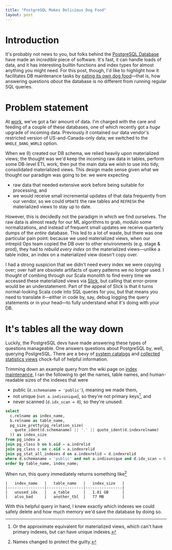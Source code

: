 ```yaml
---
title: "PostgreSQL Makes Delicious Dog Food"
layout: post
---
```


# Introduction

It's probably not news to you, but folks behind the [PostgreSQL
Database](https://www.postgresql.org) have made an _incredible_ piece of
software. It's fast, it can handle loads of data, and it has interesting
builtin functions and index types for almost anything you might need. For this
post, though, I'd like to highlight how it facilitates DB maintenance tasks by
[eating its own dog
food](https://en.wikipedia.org/wiki/Eating_your_own_dog_food)—that is, how
answering questions _about_ the database is no different from running regular
SQL queries.

# Problem statement

At [work](https://www.quantifind.com), we've got a fair amount of data. I'm
charged with the care and feeding of a couple of these databases, one of which
recently got a _huge_ upgrade of incoming data. Previously it contained
our data vendor's restricted version of US-and-Canada-only data; we switched to
the `WHOLE_DANG_WORLD` option.

When we (I) created our DB schema, we relied heavily upon materialized views;
the thought was we'd keep the incoming raw data in tables, perform some
DB-level ETL work, then put the main data we wish to use into tidy,
consolidated materialized views. This design made sense given what we thought
our paradigm was going to be: we were expecting

  - raw data that needed extensive work before being suitable for processing, and
  - we would receive small incremental updates of that data frequently from our vendor, so we could `UPDATE` the raw tables and `REFRESH` the materialized views to stay up to date.

However, this is decidedly not the paradigm in which we find ourselves. The
raw data is almost ready for our ML algorithms to grab, modulo some
normalizations, and instead of frequent small updates we receive quarterly
dumps of the _entire_ database. This led to a lot of waste, but there was one
particular pain point: because we used materialized views, when our intrepid
Ops team copied the DB over to other environments (e.g. stage & prod), they had
to _rebuild every index_ on the materialized views—unlike a table index, an
index on a materialized view doesn't copy over.

I had a strong suspicion that we didn't need every index we were copying over;
over half are obsolete artifacts of query patterns we no longer used. I thought
of combing through our Scala monolith to find every time we accessed these
materialized views via [Slick](https://scala-slick.org), but calling that
error-prone would be an understatement. Part of the appeal of Slick is that it
turns normal-looking Scala code into SQL queries for you, but that means you
need to translate it—either in code by, say, debug logging the query statements
or in your head—to fully understand what it's doing with your DB.

# It's tables all the way down

Luckily, the PostgreSQL devs have made answering these types of questions 
manageable. One answers questions about PostgreSQL by, well, querying PostgreSQL.
There are a bevy of [system
catalogs](https://www.postgresql.org/docs/9.6/catalogs-overview.html) and
[collected statistics
views](https://www.postgresql.org/docs/12/monitoring-stats.html#MONITORING-STATS-VIEWS-TABLE)
chock-full of helpful information.

Trimming down an example query from the wiki page on [index
maintenance](https://wiki.postgresql.org/wiki/Index_Maintenance), I ran the
following to get the names, table names, and human-readable sizes of the
indexes that were

- public (`d.schemaname = 'public'`), meaning we made them,
- not unique (`not a.indisunique`), so they're not primary keys[^1], and
- never scanned (`d.idx_scan = 0`), so they're unused:

```SQL
select
  c.relname as index_name,
  b.relname as table_name,
  pg_size_pretty(pg_relation_size(
    quote_ident(d.schemaname) || '.' || quote_ident(d.indexrelname)
  )) as index_size
from pg_index a
join pg_class b on b.oid = a.indrelid
join pg_class c on c.oid = a.indexrelid
join pg_stat_all_indexes d on a.indexrelid = d.indexrelid
where d.schemaname = 'public' and not a.indisunique and d.idx_scan = 0
order by table_name, index_name;
```

When run, this query immediately returns something like[^2]

```
|   index_name   |   table_name   |   index_size   |
|----------------|----------------|----------------|
|   unused_idx   |   a_table      |   1.81 GB      |
|   also_bad     |   another_tbl  |   77 MB        |
```

With this helpful query in hand, I knew exactly which indexes we could safely
delete and how much memory we'd save the database by doing so.


[^1]: Or the approximate equivalent for materialized views, which can't have primary indexes, but can have unique indexes.
[^2]: Names changed to protect the guilty.
